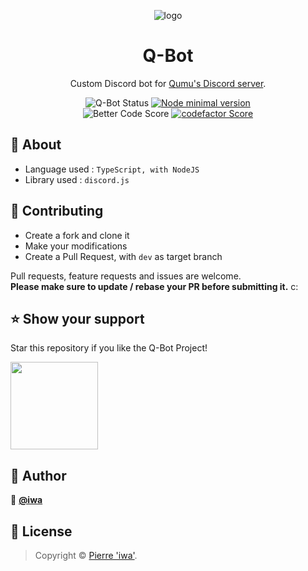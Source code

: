 <div align="center">
<p align="center">
  <img src="https://cdn.iwa.sh/img/tiles/q-bot.png" alt="logo"/>
  <h1>Q-Bot</h1>

  <p align="center">
    Custom Discord bot for <a href="https://discord.gg/BU6cPff">Qumu's Discord server</a>.
  </p>

  <img alt="Q-Bot Status" src="https://img.shields.io/website?down_color=red&down_message=offline&label=Q-Bot&up_color=brightgreen&up_message=online&url=https%3A%2F%2Fapi.iwa.sh%2Fapp%2Fqbot">
  <a href="https://nodejs.org/en/">
    <img alt="Node minimal version" src="https://img.shields.io/badge/node-%3E%3Dv12-blue"/>
  </a>

  <br/>

  <img alt="Better Code Score" src="https://bettercodehub.com/edge/badge/iwa/Q-Bot?branch=master"/>
  <a href="https://www.codefactor.io/repository/github/iwa/q-bot/overview/master">
    <img alt="codefactor Score" src="https://www.codefactor.io/repository/github/iwa/q-bot/badge/master"/>
  </a>
</p>
</div>

## 📄 About

- Language used : `TypeScript, with NodeJS`
- Library used : `discord.js`

## 🤝 Contributing

- Create a fork and clone it
- Make your modifications
- Create a Pull Request, with `dev` as target branch


Pull requests, feature requests and issues are welcome.<br/>
**Please make sure to update / rebase your PR before submitting it.** c:


## ⭐️ Show your support

Star this repository if you like the Q-Bot Project!

<a href="https://www.patreon.com/iwaQwQ">
  <img src="https://c5.patreon.com/external/logo/become_a_patron_button@2x.png" width="140">
</a>

## 👤 Author

👤 **[@iwa](https://github.com/iwa)**

## 📝 License
> Copyright © [Pierre 'iwa'](https://github.com/iwa).
